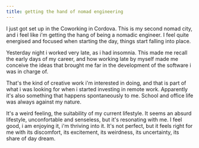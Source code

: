 ```yaml
---
title: getting the hand of nomad engineering
---
```


I just got set up in the Coworking in Cordova. This is my second nomad
city, and i feel like i'm getting the hang of being a nomadic
engineer. I feel quite energised and focused when starting the day,
things start falling into place.

Yesterday night i worked very late, as i had insomnia. This made me
recall the early days of my career, and how working late by myself
made me conceive the ideas that brought me far in the development of
the software i was in charge of.

That's the kind of creative work i'm interested in doing, and that is
part of what i was looking for when i started investing in remote
work. Apparently it's also something that happens spontaneously to
me. School and office life was always against my nature.

It's a weird feeling, the suitability of my current lifestyle. It
seems an absurd lifestyle, unconfortable and senseless, but it's
resonating with me. I feel good, i am enjoying it, i'm thriving into
it. It's not perfect, but it feels right for me with its discomfort,
its excitement, its weirdness, its uncertainty, its share of day
dream.
